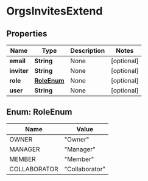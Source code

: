 
# OrgsInvitesExtend

## Properties
Name | Type | Description | Notes
------------ | ------------- | ------------- | -------------
**email** | **String** | None |  [optional]
**inviter** | **String** | None |  [optional]
**role** | [**RoleEnum**](#RoleEnum) | None |  [optional]
**user** | **String** | None |  [optional]


<a name="RoleEnum"></a>
## Enum: RoleEnum
Name | Value
---- | -----
OWNER | &quot;Owner&quot;
MANAGER | &quot;Manager&quot;
MEMBER | &quot;Member&quot;
COLLABORATOR | &quot;Collaborator&quot;



